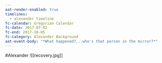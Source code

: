 ```yaml
---
aat-render-enabled: true
timelines:
  - alexander timeline
fc-calendar: Gregorian Calendar
fc-date: 2017-07-02
fc-end: 2017-10-05
fc-category: Alexander Background
aat-event-body: "*What happened?...who's that person in the mirror?*"
---
```

#Alexander 
![[recovery.jpg]]

